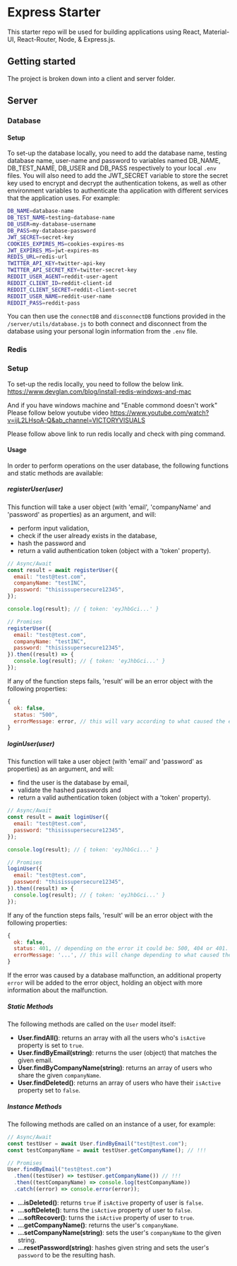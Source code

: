 # Express Starter

This starter repo will be used for building applications using React, Material-UI, React-Router, Node, & Express.js.

## Getting started

The project is broken down into a client and server folder.

## Server

### Database

#### Setup

To set-up the database locally, you need to add the database name, testing
database name, user-name and password to variables named DB_NAME,
DB_TEST_NAME, DB_USER and DB_PASS respectively to your local `.env` files.
You will also need to add the JWT_SECRET variable to store the secret key
used to encrypt and decrypt the authentication tokens, as well as other environment variables to authenticate tha application with different services that the application uses.
For example:

```bash
DB_NAME=database-name
DB_TEST_NAME=testing-database-name
DB_USER=my-database-username
DB_PASS=my-database-password
JWT_SECRET=secret-key
COOKIES_EXPIRES_MS=cookies-expires-ms
JWT_EXPIRES_MS=jwt-expires-ms
REDIS_URL=redis-url
TWITTER_API_KEY=twitter-api-key
TWITTER_API_SECRET_KEY=twitter-secret-key
REDDIT_USER_AGENT=reddit-user-agent
REDDIT_CLIENT_ID=reddit-client-id
REDDIT_CLIENT_SECRET=reddit-client-secret
REDDIT_USER_NAME=reddit-user-name
REDDIT_PASS=reddit-pass
```

You can then use the `connectDB` and `disconnectDB` functions provided in the
`/server/utils/database.js` to both connect and disconnect from the database
using your personal login information from the `.env` file.

### Redis

### Setup

To set-up the redis locally, you need to follow the below link.
https://www.devglan.com/blog/install-redis-windows-and-mac

And if you have windows machine and "Enable commond doesn't work" Please follow below youtube video
https://www.youtube.com/watch?v=ijL2LHsoA-Q&ab_channel=VICTORYVISUALS

Please follow above link to run redis locally and check with ping command.

#### Usage

In order to perform operations on the user database, the following functions
and static methods are available:

##### registerUser(user)

This function will take a user object (with 'email', 'companyName' and
'password' as properties) as an argument, and will:

- perform input validation,
- check if the user already exists in the database,
- hash the password and
- return a valid authentication token (object with a 'token' property).

```javascript
// Async/Await
const result = await registerUser({
  email: "test@test.com",
  companyName: "testINC",
  password: "thisissupersecure12345",
});

console.log(result); // { token: 'eyJhbGci...' }

// Promises
registerUser({
  email: "test@test.com",
  companyName: "testINC",
  password: "thisissupersecure12345",
}).then((result) => {
  console.log(result); // { token: 'eyJhbGci...' }
});
```

If any of the function steps fails, 'result' will be an error object with the following properties:

```javascript
{
  ok: false,
  status: "500",
  errorMessage: error, // this will vary according to what caused the error.
}
```

##### loginUser(user)

This function will take a user object (with 'email' and 'password' as
properties) as an argument, and will:

- find the user is the database by email,
- validate the hashed passwords and
- return a valid authentication token (object with a 'token' property).

```javascript
// Async/Await
const result = await loginUser({
  email: "test@test.com",
  password: "thisissupersecure12345",
});

console.log(result); // { token: 'eyJhbGci...' }

// Promises
loginUser({
  email: "test@test.com",
  password: "thisissupersecure12345",
}).then((result) => {
  console.log(result); // { token: 'eyJhbGci...' }
});
```

If any of the function steps fails, 'result' will be an error object with the following properties:

```javascript
{
  ok: false,
  status: 401, // depending on the error it could be: 500, 404 or 401.
  errorMessage: '...', // this will change depending to what caused the error.
}
```

If the error was caused by a database malfunction, an additional property
`error` will be added to the error object, holding an object with more
information about the malfunction.

##### Static Methods

The following methods are called on the `User` model itself:

- **User.findAll()**: returns an array with all the users who's `isActive`
  property is set to `true`.
- **User.findByEmail(string)**: returns the user (object) that matches the
  given email.
- **User.findByCompanyName(string)**: returns an array of users who share the
  given `companyName`.
- **User.findDeleted()**: returns an array of users who have their `isActive`
  property set to `false`.

##### Instance Methods

The following methods are called on an instance of a user, for example:

```javascript
// Async/Await
const testUser = await User.findByEmail("test@test.com");
const testCompanyName = await testUser.getCompanyName(); // !!!

// Promises
User.findByEmail("test@test.com")
  .then((testUser) => testUser.getCompanyName()) // !!!
  .then((testCompanyName) => console.log(testCompanyName))
  .catch((error) => console.error(error));
```

- **...isDeleted()**: returns `true` if `isActive` property of user is `false`.
- **...softDelete()**: turns the `isActive` property of user to `false`.
- **...softRecover()**: turns the `isActive` property of user to `true`.
- **...getCompanyName()**: returns the user's `companyName`.
- **...setCompanyName(string)**: sets the user's `companyName` to the given
  string.
- **...resetPassword(string)**: hashes given string and sets the user's
  `password` to be the resulting hash.
